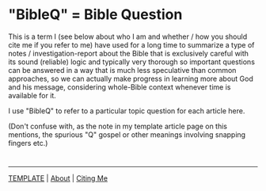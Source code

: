 <head><link rel="stylesheet" href="style.css"></head>

# "BibleQ" = Bible Question

This is a term I (see below about who I am and whether / how you should cite me if you refer to me) have used for a long time to summarize a type of notes / investigation-report about the Bible that is exclusively careful with its sound (reliable) logic and typically very thorough so important questions can be answered in a way that is much less speculative than common approaches, so we can actually make progress in learning more about God and his message, considering whole-Bible context whenever time is available for it.

I use "BibleQ" to refer to a particular topic question for each article here.

(Don't confuse with, as the note in my template article page on this mentions, the spurious "Q" gospel or other meanings involving snapping fingers etc.)

# 



---
[TEMPLATE](!PageTemplate.md) | [About](About.md) | [Citing Me]()